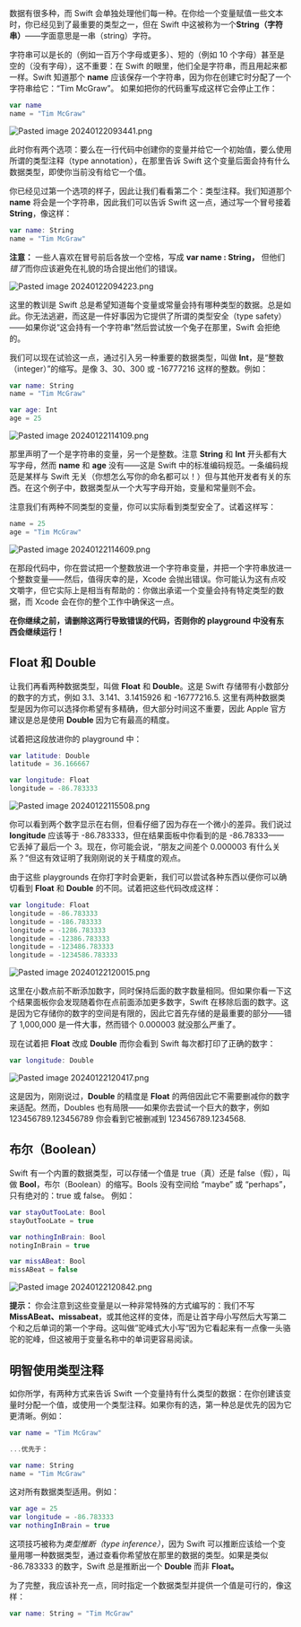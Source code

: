 数据有很多种，而 Swift 会单独处理他们每一种。在你给一个变量赋值一些文本时，你已经见到了最重要的类型之一，但在 Swift 中这被称为一个**String（字符串）**——字面意思是一串（string）字符。

字符串可以是长的（例如一百万个字母或更多）、短的（例如 10 个字母）甚至是空的（没有字母），这不重要：在 Swift 的眼里，他们全是字符串，而且用起来都一样。Swift 知道那个 **name** 应该保存一个字符串，因为你在创建它时分配了一个字符串给它：“Tim McGraw”。 如果如把你的代码重写成这样它会停止工作：

```swift
var name
name = "Tim McGraw"
```

![Pasted image 20240122093441.png](./attachments/Pasted%20image%2020240122093441.png)


此时你有两个选项：要么在一行代码中创建你的变量并给它一个初始值，要么使用所谓的类型注释（type annotation），在那里告诉 Swift 这个变量后面会持有什么数据类型，即使你当前没有给它一个值。

你已经见过第一个选项的样子，因此让我们看看第二个：类型注释。我们知道那个 **name** 将会是一个字符串，因此我们可以告诉 Swift 这一点，通过写一个冒号接着 **String**，像这样：

```swift
var name: String
name = "Tim McGraw"
```

**注意：** 一些人喜欢在冒号前后各放一个空格，写成 **var name : String，** 但他们*错了*而你应该避免在礼貌的场合提出他们的错误。

![Pasted image 20240122094223.png](./attachments/Pasted%20image%2020240122094223.png)


这里的教训是 Swift 总是希望知道每个变量或常量会持有哪种类型的数据。总是如此。你无法逃避，而这是一件好事因为它提供了所谓的类型安全（type safety）——如果你说“这会持有一个字符串”然后尝试放一个兔子在那里，Swift 会拒绝的。

我们可以现在试验这一点，通过引入另一种重要的数据类型，叫做 **Int**，是“整数（integer）”的缩写。是像 3、30、300 或 -16777216 这样的整数。例如：

```swift
var name: String
name = "Tim McGraw"

var age: Int
age = 25
```

![Pasted image 20240122114109.png](./attachments/Pasted%20image%2020240122114109.png)


那里声明了一个是字符串的变量，另一个是整数。注意 **String** 和 **Int** 开头都有大写字母，然而 **name** 和 **age** 没有——这是 Swift 中的标准编码规范。一条编码规范是某样与 Swift 无关（你想怎么写你的命名都可以！）但与其他开发者有关的东西。在这个例子中，数据类型从一个大写字母开始，变量和常量则不会。

注意我们有两种不同类型的变量，你可以实际看到类型安全了。试着这样写：

```swift
name = 25
age = "Tim McGraw"
```

![Pasted image 20240122114609.png](./attachments/Pasted%20image%2020240122114609.png)


在那段代码中，你在尝试把一个整数放进一个字符串变量，并把一个字符串放进一个整数变量——然后，值得庆幸的是，Xcode 会抛出错误。你可能认为这有点咬文嚼字，但它实际上是相当有帮助的：你做出承诺一个变量会持有特定类型的数据，而 Xcode 会在你的整个工作中确保这一点。

**在你继续之前，请删除这两行导致错误的代码，否则你的 playground 中没有东西会继续运行！**


## Float 和 Double
让我们再看两种数据类型，叫做 **Float** 和 **Double**。这是 Swift 存储带有小数部分的数字的方式，例如 3.1、3.141、3.1415926 和 -16777216.5. 这里有两种数据类型是因为你可以选择你希望有多精确，但大部分时间这不重要，因此 Apple 官方建议是总是使用 **Double** 因为它有最高的精度。

试着把这段放进你的 playground 中：

```swift
var latitude: Double
latitude = 36.166667

var longitude: Float
longitude = -86.783333
```

![Pasted image 20240122115508.png](./attachments/Pasted%20image%2020240122115508.png)


你可以看到两个数字显示在右侧，但看仔细了因为存在一个微小的差异。我们说过 **longitude** 应该等于 -86.783333，但在结果面板中你看到的是 -86.78333——它丢掉了最后一个 3。现在，你可能会说，“朋友之间差个 0.000003 有什么关系？”但这有效证明了我刚刚说的关于精度的观点。

由于这些 playgrounds 在你打字时会更新，我们可以尝试各种东西以便你可以确切看到 **Float** 和 **Double** 的不同。试着把这些代码改成这样：

```swift
var longitude: Float
longitude = -86.783333
longitude = -186.783333
longitude = -1286.783333
longitude = -12386.783333
longitude = -123486.783333
longitude = -1234586.783333
```

![Pasted image 20240122120015.png](./attachments/Pasted%20image%2020240122120015.png)


这里在小数点前不断添加数字，同时保持后面的数字数量相同。但如果你看一下这个结果面板你会发现随着你在点前面添加更多数字，Swift 在移除后面的数字。这是因为它存储你的数字的空间是有限的，因此它首先存储的是最重要的部分——错了 1,000,000 是一件大事，然而错个 0.000003 就没那么严重了。

现在试着把 **Float** 改成 **Double** 而你会看到 Swift 每次都打印了正确的数字：

```swift
var longitude: Double
```

![Pasted image 20240122120417.png](./attachments/Pasted%20image%2020240122120417.png)


这是因为，刚刚说过，**Double** 的精度是 **Float** 的两倍因此它不需要删减你的数字来适配。然而，Doubles 也有局限——如果你去尝试一个巨大的数字，例如 123456789.123456789 你会看到它被删减到 123456789.1234568.


## 布尔（Boolean）
Swift 有一个内置的数据类型，可以存储一个值是 true（真）还是 false（假），叫做 **Bool**，布尔（Boolean）的缩写。Bools 没有空间给 “maybe” 或 “perhaps”，只有绝对的：true 或 false。
例如：

```swift
var stayOutTooLate: Bool
stayOutTooLate = true

var nothingInBrain: Bool
notingInBrain = true

var missABeat: Bool
missABeat = false
```

![Pasted image 20240122120842.png](./attachments/Pasted%20image%2020240122120842.png)


**提示：** 你会注意到这些变量是以一种非常特殊的方式编写的：我们不写 **MissABeat、missabeat**，或其他这样的变体，而是让首字母小写然后大写第二个和之后单词的第一个字母。这叫做”驼峰式大小写“因为它看起来有一点像一头骆驼的驼峰，但这被用于变量名称中的单词更容易阅读。


## 明智使用类型注释
如你所学，有两种方式来告诉 Swift 一个变量持有什么类型的数据：在你创建该变量时分配一个值，或使用一个类型注释。如果你有的选，第一种总是优先的因为它更清晰。例如：

```swift
var name = "Tim McGraw"

...优先于：

var name: String
name = "Tim McGraw"
```

这对所有数据类型适用。例如：

```swift
var age = 25
var longitude = -86.783333
var nothingInBrain = true
```

这项技巧被称为*类型推断（type inference）*，因为 Swift 可以推断应该给一个变量用哪一种数据类型，通过查看你希望放在那里的数据的类型。如果是类似 -86.783333 的数字，Swift 总是推断出一个 **Double** 而非 **Float。**

为了完整，我应该补充一点，同时指定一个数据类型并提供一个值是可行的，像这样：

```swift
var name: String = "Tim McGraw"
```
